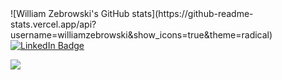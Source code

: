 

 <div>
 ![William Zebrowski's GitHub stats](https://github-readme-stats.vercel.app/api?username=williamzebrowski&show_icons=true&theme=radical)
 <div>

 
 
 <div id="badges">
  <a href="https://www.linkedin.com/in/williamzebrowski/">
    <img src="https://img.shields.io/badge/LinkedIn-blue?style=for-the-badge&logo=linkedin&logoColor=white" alt="LinkedIn Badge"/>
</div>
 
 ![](https://komarev.com/ghpvc/?username=williamzebrowski)
 
